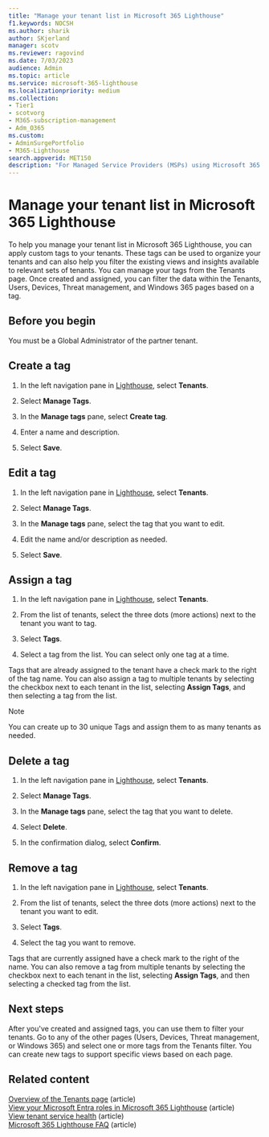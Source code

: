 ```yaml
---
title: "Manage your tenant list in Microsoft 365 Lighthouse"
f1.keywords: NOCSH
ms.author: sharik
author: SKjerland
manager: scotv
ms.reviewer: ragovind
ms.date: 7/03/2023
audience: Admin
ms.topic: article
ms.service: microsoft-365-lighthouse
ms.localizationpriority: medium
ms.collection:
- Tier1
- scotvorg
- M365-subscription-management
- Adm_O365
ms.custom:
- AdminSurgePortfolio
- M365-Lighthouse
search.appverid: MET150
description: "For Managed Service Providers (MSPs) using Microsoft 365 Lighthouse, learn how to manage your tenant list."
---
```


# Manage your tenant list in Microsoft 365 Lighthouse

To help you manage your tenant list in Microsoft 365 Lighthouse, you can apply custom tags to your tenants. These tags can be used to organize your tenants and can also help you filter the existing views and insights available to relevant sets of tenants. You can manage your tags from the Tenants page. Once created and assigned, you can filter the data within the Tenants, Users, Devices, Threat management, and Windows 365 pages based on a tag.

## Before you begin

You must be a Global Administrator of the partner tenant.

## Create a tag

1. In the left navigation pane in [Lighthouse](https://lighthouse.microsoft.com), select **Tenants**.

2. Select **Manage Tags**.

3. In the **Manage tags** pane, select **Create tag**.

4. Enter a name and description.

5. Select **Save**.

## Edit a tag

1. In the left navigation pane in [Lighthouse](https://lighthouse.microsoft.com), select **Tenants**.

2. Select **Manage Tags**.

3. In the **Manage tags** pane, select the tag that you want to edit.

4. Edit the name and/or description as needed.

5. Select **Save**.

## Assign a tag

1. In the left navigation pane in [Lighthouse](https://lighthouse.microsoft.com), select **Tenants**.

2. From the list of tenants, select the three dots (more actions) next to the tenant you want to tag.

3. Select **Tags**.

4. Select a tag from the list. You can select only one tag at a time.

Tags that are already assigned to the tenant have a check mark to the right of the tag name. You can also assign a tag to multiple tenants by selecting the checkbox next to each tenant in the list, selecting **Assign Tags**, and then selecting a tag from the list.

> [!NOTE]
> You can create up to 30 unique Tags and assign them to as many tenants as needed.

## Delete a tag

1. In the left navigation pane in [Lighthouse](https://lighthouse.microsoft.com), select **Tenants**.

2. Select **Manage Tags**.

3. In the **Manage tags** pane, select the tag that you want to delete.

4. Select **Delete**.

5. In the confirmation dialog, select **Confirm**.

## Remove a tag

1. In the left navigation pane in [Lighthouse](https://lighthouse.microsoft.com), select **Tenants**.

2. From the list of tenants, select the three dots (more actions) next to the tenant you want to edit.

3. Select **Tags**.

4. Select the tag you want to remove.

Tags that are currently assigned have a check mark to the right of the name. You can also remove a tag from multiple tenants by selecting the checkbox next to each tenant in the list, selecting **Assign Tags**, and then selecting a checked tag from the list.

## Next steps

After you've created and assigned tags, you can use them to filter your tenants. Go to any of the other pages (Users, Devices, Threat management, or Windows 365) and select one or more tags from the Tenants filter. You can create new tags to support specific views based on each page.

## Related content

[Overview of the Tenants page](m365-lighthouse-tenants-page-overview.md) (article)\
[View your Microsoft Entra roles in Microsoft 365 Lighthouse](m365-lighthouse-view-your-roles.md) (article)\
[View tenant service health](m365-lighthouse-view-service-health.md) (article)\
[Microsoft 365 Lighthouse FAQ](m365-lighthouse-faq.yml) (article)
